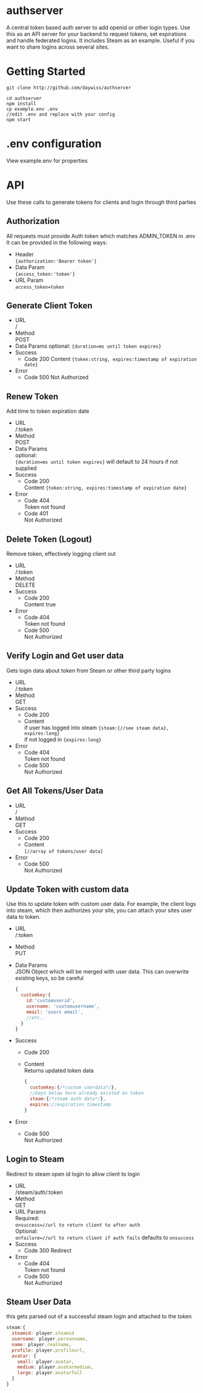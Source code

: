 # authserver
A central token based auth server to add openid or other login types. Use this as an API server for your backend to request tokens, set expirations and handle federated logins. It includes Steam as an example. Useful if you want to share logins across several sites.

# Getting Started
`git clone http://github.com/daywiss/authserver`

```
cd authserver
npm install 
cp example.env .env
//edit .env and replace with your config
npm start 
```

# .env configuration
View example.env for properties

# API
Use these calls to generate tokens for clients and login through third parties

## Authorization
  All requests must provide Auth token which matches ADMIN_TOKEN in .env   
  It can be provided in the following ways:   
  - Header   
    `{authorization:'Bearer token'}`   
  - Data Param   
    `{access_token:'token'}`   
  - URL Param   
    `access_token=token`   

## Generate Client Token   
- URL   
  /
- Method  
  POST
- Data Params
  optional:
  `{duration=ms until token expires}`
- Success 
  - Code 200
    Content `{token:string, expires:timestamp of expiration date}`
- Error
  - Code 500
    Not Authorized

## Renew Token
Add time to token expiration date   
- URL  
  /:token
- Method  
  POST
- Data Params   
  optional:   
  `{duration=ms until token expires}` will default to 24 hours if not supplied
- Success  
  - Code 200   
    Content `{token:string, expires:timestamp of expiration date}`  
- Error   
  - Code 404   
    Token not found  
  - Code 401   
    Not Authorized   

## Delete Token (Logout)   
Remove token, effectively logging client out   
- URL    
  /:token   
- Method    
  DELETE
- Success  
  - Code 200   
    Content true
- Error   
  - Code 404   
    Token not found
  - Code 500  
    Not Authorized   

## Verify Login and Get user data
Gets login data about token from Steam or other third party logins   
- URL   
  /:token   
- Method   
  GET  
- Success   
  - Code 200   
  - Content   
    if user has logged into steam `{steam:{//see steam data}, expires:long}`     
    if not logged in `{expires:long}`   
- Error   
  - Code 404   
    Token not found   
  - Code 500   
    Not Authorized   

## Get All Tokens/User Data   
- URL   
  /   
- Method  
  GET   
- Success   
  - Code 200   
  - Content    
    `[//array of tokens/user data]`   
- Error    
  - Code 500   
    Not Authorized   

## Update Token with custom data
Use this to update token with custom user data. For example, the client logs into steam, which then authorizes your site, you can attach your sites user data to token.    
- URL     
  /:token   
- Method   
  PUT   
- Data Params   
  JSON Object which will be merged with user data. This can overwrite existing keys, so be careful   

     ```js
     {
       customkey:{
         id:'customuserid',   
         username: 'customusername',   
         email: 'users email',
         //etc.. 
       }
     }
     ```
- Success   
  - Code 200   
  - Content    
    Returns updated token data

    ```js
    {
      customkey:{/*custom userdata*/},
      //keys below here already existed on token
      steam:{/*steam auth data*/},
      expires://expiration timestamp
    }
    ```
- Error    
  - Code 500   
    Not Authorized   
  
## Login to Steam
Redirect to steam open id login to allow client to login
- URL   
  /steam/auth/:token   
- Method   
  GET   
- URL Params   
  Required:    
  `onsuccess=//url to return client to after auth`   
  Optional:   
  `onfailure=//url to return client if auth fails` defaults to `onsuccess`   
- Success   
  - Code 300 Redirect   
- Error   
  - Code 404   
    Token not found   
  - Code 500  
    Not Authorized    

## Steam User Data
this gets parsed out of a successful steam login and attached to the token
 
   ```js
   steam:{
     steamid: player.steamid
     username: player.personname,
     name: player.realname,
     profile: player.profileurl,
     avatar: {
       small: player.avatar,
       medium: player.avatarmedium,
       large: player.avatarfull
     }
   }
   ```
